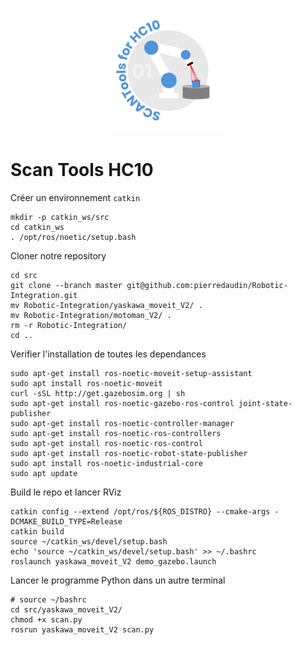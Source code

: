 <p align="center">
  <img src="/img/logo.png" alt="" width="200"/>
</p>

# Scan Tools HC10

Créer un environnement `catkin`
```
mkdir -p catkin_ws/src
cd catkin_ws
. /opt/ros/noetic/setup.bash
```

Cloner notre repository
```
cd src 
git clone --branch master git@github.com:pierredaudin/Robotic-Integration.git
mv Robotic-Integration/yaskawa_moveit_V2/ .
mv Robotic-Integration/motoman_V2/ .
rm -r Robotic-Integration/
cd ..
```

Verifier l'installation de toutes les dependances
```
sudo apt-get install ros-noetic-moveit-setup-assistant
sudo apt install ros-noetic-moveit
curl -sSL http://get.gazebosim.org | sh
sudo apt-get install ros-noetic-gazebo-ros-control joint-state-publisher
sudo apt-get install ros-noetic-controller-manager
sudo apt-get install ros-noetic-ros-controllers
sudo apt-get install ros-noetic-ros-control
sudo apt-get install ros-noetic-robot-state-publisher
sudo apt install ros-noetic-industrial-core
sudo apt update
```

Build le repo et lancer RViz
```
catkin config --extend /opt/ros/${ROS_DISTRO} --cmake-args -DCMAKE_BUILD_TYPE=Release
catkin build
source ~/catkin_ws/devel/setup.bash
echo 'source ~/catkin_ws/devel/setup.bash' >> ~/.bashrc
roslaunch yaskawa_moveit_V2 demo_gazebo.launch
```

Lancer le programme Python dans un autre terminal
```
# source ~/bashrc
cd src/yaskawa_moveit_V2/
chmod +x scan.py
rosrun yaskawa_moveit_V2 scan.py
```
